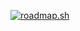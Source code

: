 <a href="https://roadmap.sh"><img src="https://api.roadmap.sh/v1-badge/wide/655bba7d68ca60261358f102?variant=dark&roadmaps=javascript%2Cfrontend" alt="roadmap.sh"/></a>
